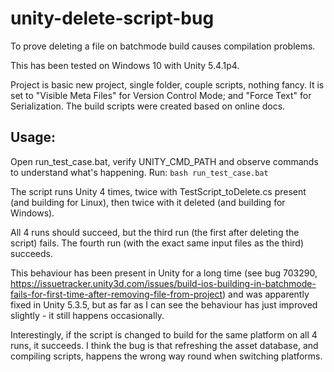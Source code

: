 # unity-delete-script-bug
To prove deleting a file on batchmode build causes compilation problems.

This has been tested on Windows 10 with Unity 5.4.1p4.

Project is basic new project, single folder, couple scripts, nothing fancy.
It is set to "Visible Meta Files" for Version Control Mode; and "Force Text" for Serialization.
The build scripts were created based on online docs.

## Usage:
Open run_test_case.bat, verify UNITY_CMD_PATH and observe commands to understand what's happening.
Run:
`bash run_test_case.bat`

The script runs Unity 4 times, twice with TestScript_toDelete.cs present (and building for Linux), then twice with it deleted (and building for Windows).

All 4 runs should succeed, but the third run (the first after deleting the script) fails. The fourth run (with the exact same input files as the third) succeeds.

This behaviour has been present in Unity for a long time (see bug 703290, https://issuetracker.unity3d.com/issues/build-ios-building-in-batchmode-fails-for-first-time-after-removing-file-from-project) and was apparently fixed in Unity 5.3.5, but as far as I can see the behaviour has just improved slightly - it still happens occasionally.

Interestingly, if the script is changed to build for the same platform on all 4 runs, it succeeds. I think the bug is that refreshing the asset database, and compiling scripts, happens the wrong way round when switching platforms.
